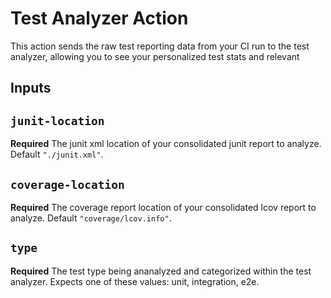# Test Analyzer Action
This action sends the raw test reporting data from your CI run to the test analyzer, allowing you to see your personalized test stats and relevant 

## Inputs

## `junit-location`
**Required** The junit xml location of your consolidated junit report to analyze. Default `"./junit.xml"`.

## `coverage-location`
**Required** The coverage report location of your consolidated lcov report to analyze. Default `"coverage/lcov.info"`.

## `type`
**Required** The test type being ananalyzed and categorized within the test analyzer. Expects one of these values: unit, integration, e2e. 